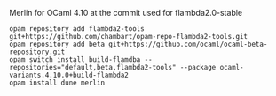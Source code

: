 Merlin for OCaml 4.10 at the commit used for flambda2.0-stable

```
opam repository add flambda2-tools git+https://github.com/chambart/opam-repo-flambda2-tools.git
opam repository add beta git+https://github.com/ocaml/ocaml-beta-repository.git
opam switch install build-flamdba --repositories="default,beta,flambda2-tools" --package ocaml-variants.4.10.0+build-flambda2
opam install dune merlin
```